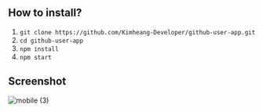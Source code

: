 ## How to install?
<ol>
    <li>
        <code>git clone https://github.com/Kimheang-Developer/github-user-app.git</code>
    </li>
    <li>
        <code>cd github-user-app</code>
    </li>
    <li>
        <code>npm install</code>
    </li>
    <li>
        <code>npm start</code>
    </li>
</ol>

## Screenshot

![mobile (3)](https://user-images.githubusercontent.com/78833317/196583235-9412fc15-aab8-4272-a503-dccedd4a44b2.png)
